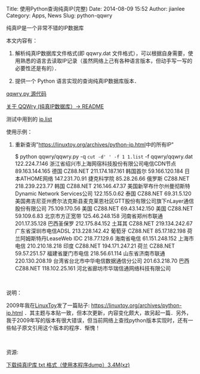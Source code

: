 Title: 使用Python查询纯真IP(完整)
Date: 2014-08-09 15:52
Author: jianlee
Category: Apps, News
Slug: python-qqwry

纯真IP是一个非常不错的IP数据库

本文内容有：

1. 解析纯真IP数据库文件格式(即 qqwry.dat
文件格式），可以根据自身需要，使用熟悉的语言去读取IP记录（虽然网络上己有各种语言版本，但动手写一写的必要性还是有的）．

2. 提供一个 Python 语言实现的查询纯真IP数据库版本．

[qqwry.py
源代码](https://github.com/gwind/ylinux/blob/master/tools/IP/QQWry/qqwry.py "使用Python查询纯真IP代码")

[关于 QQWry (纯真IP数据库）->
README](https://github.com/gwind/ylinux/tree/master/tools/IP/QQWry)

测试中用到的
[ip.list](https://github.com/jianlee/ylinux/blob/master/tools/IP/QQWry/ip.list)

使用示例：

1. 重新查询"<https://linuxtoy.org/archives/python-ip.html>中的所有IP"

    $ python qqwry/qqwry.py -q `cut -d' ' -f 1 1.list` -f qqwry/qqwry.dat
      122.224.7.146 浙江省绍兴市上海网宿科技股份有限公司电信CDN节点
     89.163.144.165 德国 CZ88.NET
    211.174.187.161 韩国首尔
     59.166.120.184 日本ATHOME网络
      147.231.70.91 捷克科学院
        85.28.26.66 俄罗斯 CZ88.NET
     218.239.223.77 韩国 CZ88.NET
      216.146.47.37 美国新罕布什尔州曼彻斯特Dynamic Network Services公司
       122.155.0.62 泰国 CZ88.NET
        69.31.5.120 美国弗吉尼亚州费尔法克斯县麦克莱恩社区GTT股份有限公司旗下nLayer通信股份有限公司
      75.109.170.56 美国 CZ88.NET
      69.43.142.150 美国 CZ88.NET
        59.109.6.83 北京市方正宽带
     125.46.248.158 河南省郑州市联通
      201.17.35.128 巴西圣保罗
     212.175.84.152 土耳其 CZ88.NET
     219.134.242.67 广东省深圳市电信ADSL
     213.228.142.42 葡萄牙 CZ88.NET
      85.17.182.198 荷兰阿姆斯特丹LeaseWeb IDC
       218.77.129.6 海南省电信
     61.151.248.152 上海市电信
     210.210.18.218 印度 CZ88.NET
     194.171.247.21 荷兰 CZ88.NET
       59.57.251.57 福建省厦门市电信
      218.56.61.114 山东省济南市联通
     220.130.208.19 台湾省台北市中华电信数据通信分公司
      201.63.218.70 巴西 CZ88.NET
     118.102.25.161 河北省廊坊市华瑞信通网络科技有限公司

 

说明：

2009年我在[LinuxToy](https://linuxtoy.org "LinuxToy")发了一篇贴子:
<https://linuxtoy.org/archives/python-ip.html>
．其主题与本贴一致，但本次更新，内容变化颇大，故另起一篇．另外，我于2009年写的版本有很大错误，但当前网络上查找python版本实现时，还有一些帖子原文引用这个版本的程序．惭愧！

 

资源:

[下载纯真IP库 txt
格式（使用本程序dump）3.4M(xz)](https://github.com/gwind/ylinux/blob/master/tools/IP/QQWry/ip.txt.xz)
